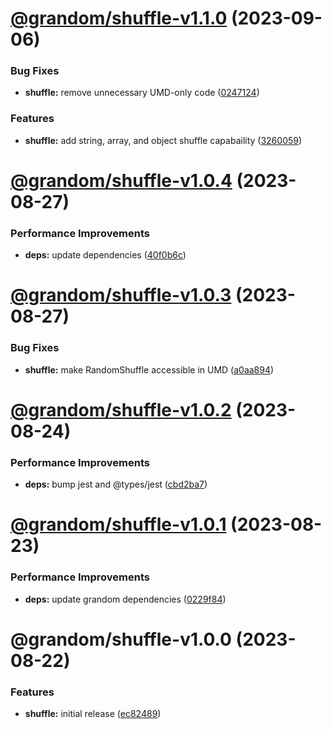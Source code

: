 # [@grandom/shuffle-v1.1.0](https://github.com/grandom-library/grandom-js/compare/@grandom/shuffle-v1.0.4...@grandom/shuffle-v1.1.0) (2023-09-06)


### Bug Fixes

* **shuffle:** remove unnecessary UMD-only code ([0247124](https://github.com/grandom-library/grandom-js/commit/02471243359e1c75832ed2518b1e9a28af427e0c))


### Features

* **shuffle:** add string, array, and object shuffle capabaility ([3260059](https://github.com/grandom-library/grandom-js/commit/32600590c53e33c337fa15709adca589a33d3ce2))

# [@grandom/shuffle-v1.0.4](https://github.com/grandom-library/grandom-js/compare/@grandom/shuffle-v1.0.3...@grandom/shuffle-v1.0.4) (2023-08-27)


### Performance Improvements

* **deps:** update dependencies ([40f0b6c](https://github.com/grandom-library/grandom-js/commit/40f0b6c138a5c2741b11190ef2d79c6960d395f4))

# [@grandom/shuffle-v1.0.3](https://github.com/grandom-library/grandom-js/compare/@grandom/shuffle-v1.0.2...@grandom/shuffle-v1.0.3) (2023-08-27)


### Bug Fixes

* **shuffle:** make RandomShuffle accessible in UMD ([a0aa894](https://github.com/grandom-library/grandom-js/commit/a0aa8943abde7c673253e55d827ceb5389356206))

# [@grandom/shuffle-v1.0.2](https://github.com/grandom-library/grandom-js/compare/@grandom/shuffle-v1.0.1...@grandom/shuffle-v1.0.2) (2023-08-24)


### Performance Improvements

* **deps:** bump jest and @types/jest ([cbd2ba7](https://github.com/grandom-library/grandom-js/commit/cbd2ba75068f3f485b735e4fbc4bb9cd6fd3b098))

# [@grandom/shuffle-v1.0.1](https://github.com/grandom-library/grandom-js/compare/@grandom/shuffle-v1.0.0...@grandom/shuffle-v1.0.1) (2023-08-23)


### Performance Improvements

* **deps:** update grandom dependencies ([0229f84](https://github.com/grandom-library/grandom-js/commit/0229f84ff7cf0a7d05b77f33767c108e4b1b4d4f))

# @grandom/shuffle-v1.0.0 (2023-08-22)


### Features

* **shuffle:** initial release ([ec82489](https://github.com/grandom-library/grandom-js/commit/ec824894e5a9fe9d8db4fc85de0cf7babaf87cbd))
